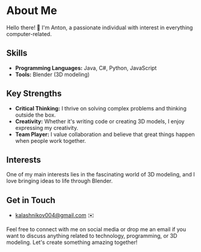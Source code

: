 # About Me

Hello there! 👋 I'm Anton, a passionate individual with interest in everything computer-related.

## Skills

- **Programming Languages:** Java, C#, Python, JavaScript
- **Tools:** Blender (3D modeling)

## Key Strengths

- **Critical Thinking:** I thrive on solving complex problems and thinking outside the box.
- **Creativity:** Whether it's writing code or creating 3D models, I enjoy expressing my creativity.
- **Team Player:** I value collaboration and believe that great things happen when people work together.

## Interests

One of my main interests lies in the fascinating world of 3D modeling, and I love bringing ideas to life through Blender.

## Get in Touch
- [kalashnikov004@gmail.com](#) ✉️

Feel free to connect with me on social media or drop me an email if you want to discuss anything related to technology, programming, or 3D modeling. Let's create something amazing together!
